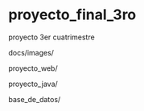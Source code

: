 # proyecto_final_3ro
proyecto 3er cuatrimestre






docs/images/






proyecto_web/








proyecto_java/






base_de_datos/


